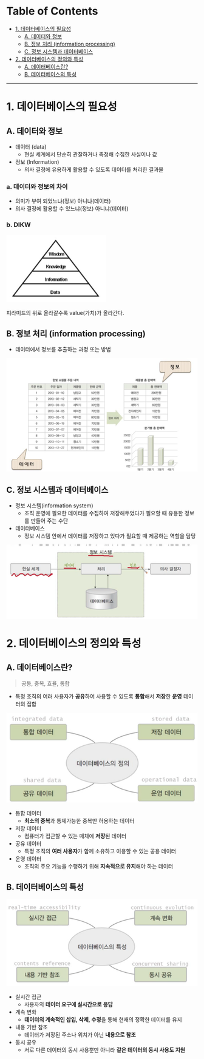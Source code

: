 # Table of Contents

- [1. 데이터베이스의 필요성](#1-데이터베이스의-필요성)
    - [A. 데이터와 정보](#a-데이터와-정보)
    - [B. 정보 처리 (information processing)](#b-정보-처리-information-processing)
    - [C. 정보 시스템과 데이터베이스](#c-정보-시스템과-데이터베이스)
- [2. 데이터베이스의 정의와 특성](#2-데이터베이스의-정의와-특성)
    - [A. 데이터베이스란?](#a-데이터베이스란)
    - [B. 데이터베이스의 특성](#b-데이터베이스의-특성)

---

# 1. 데이터베이스의 필요성

## A. 데이터와 정보

- 데이터 (data)
	- 현실 세계에서 단순히 관찰하거나 측정해 수집한 사실이나 값
- 정보 (Information)
	- 의사 결정에 유용하게 활용할 수 있도록 데이터를 처리한 결과물

### a. 데이터와 정보의 차이

- 의미가 부여 되었느냐(정보) 아니냐(데이터)
- 의사 결정에 활용할 수 있느냐(정보) 아니냐(데이터)

### b. DIKW

![](/bin/db_image/db_1_1.png)

피라미드의 위로 올라갈수록 value(가치)가 올라간다.

## B. 정보 처리 (information processing)

- 데이터에서 정보를 추출하는 과정 또는 방법

![](/bin/db_image/db_1_2.png)

## C. 정보 시스템과 데이터베이스

- 정보 시스템(information system)
	- 조직 운영에 필요한 데이터를 수집하여 저장해두었다가 필요할 때 유용한 정보를 만들어 주는 수단
- 데이터베이스
	- 정보 시스템 안에서 데이터를 저장하고 있다가 필요할 때 제공하는 역할을 담당

![](/bin/db_image/db_1_3.png)

# 2. 데이터베이스의 정의와 특성

## A. 데이터베이스란?

> 공동, 중복, 효율, 통합

- 특정 조직의 여러 사용자가 **공유**하여 사용할 수 있도록 **통합**해서 **저장**한 **운영** 데이터의 집합

![](/bin/db_image/db_1_4.png)

- 통합 데이터
	- **최소의 중복**과 통제가능한 중복만 허용하는 데이터
- 저장 데이터
	- 컴퓨터가 접근할 수 있는 매체에 **저장**된 데이터
- 공유 데이터
	- 특정 조직의 **여러 사용자**가 함께 소유하고 이용할 수 있는 공용 데이터
- 운영 데이터
	- 조직의 주요 기능을 수행하기 위해 **지속적으로 유지**해야 하는 데이터

## B. 데이터베이스의 특성

![](/bin/db_image/db_1_5.png)

- 실시간 접근
	- 사용자의 **데이터 요구에 실시간으로 응답**
- 계속 변화
	- **데이터의 계속적인 삽입, 삭제, 수정**을 통해 현재의 정확한 데이터를 유지
- 내용 기반 참조
	- 데이터가 저장된 주소나 위치가 아닌 **내용으로 참조**
- 동시 공유
	- 서로 다른 데이터의 동시 사용뿐만 아니라 **같은 데이터의 동시 사용도 지원**